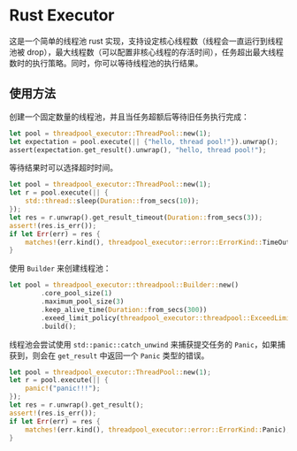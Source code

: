 # Rust Executor

这是一个简单的线程池 rust 实现，支持设定核心线程数（线程会一直运行到线程池被 drop），最大线程数（可以配置非核心线程的存活时间），任务超出最大线程数时的执行策略。同时，你可以等待线程池的执行结果。

## 使用方法

创建一个固定数量的线程池，并且当任务超额后等待旧任务执行完成：

```rust
let pool = threadpool_executor::ThreadPool::new(1);
let expectation = pool.execute(|| {"hello, thread pool!"}).unwrap();
assert(expectation.get_result().unwrap(), "hello, thread pool!");
```

等待结果时可以选择超时时间。

```rust
let pool = threadpool_executor::ThreadPool::new(1);
let r = pool.execute(|| {
    std::thread::sleep(Duration::from_secs(10));
});
let res = r.unwrap().get_result_timeout(Duration::from_secs(3));
assert!(res.is_err());
if let Err(err) = res {
    matches!(err.kind(), threadpool_executor::error::ErrorKind::TimeOut);
}
```


使用 `Builder` 来创建线程池：

```rust
let pool = threadpool_executor::threadpool::Builder::new()
        .core_pool_size(1)
        .maximum_pool_size(3)
        .keep_alive_time(Duration::from_secs(300))
        .exeed_limit_policy(threadpool_executor::threadpool::ExceedLimitPolicy::Wait)
        .build();
```

线程池会尝试使用 `std::panic::catch_unwind` 来捕获提交任务的 `Panic`，如果捕获到，则会在 `get_result` 中返回一个 `Panic` 类型的错误。

```rust
let pool = threadpool_executor::ThreadPool::new(1);
let r = pool.execute(|| {
    panic!("panic!!!");
});
let res = r.unwrap().get_result();
assert!(res.is_err());
if let Err(err) = res {
    matches!(err.kind(), threadpool_executor::error::ErrorKind::Panic);
}
```

